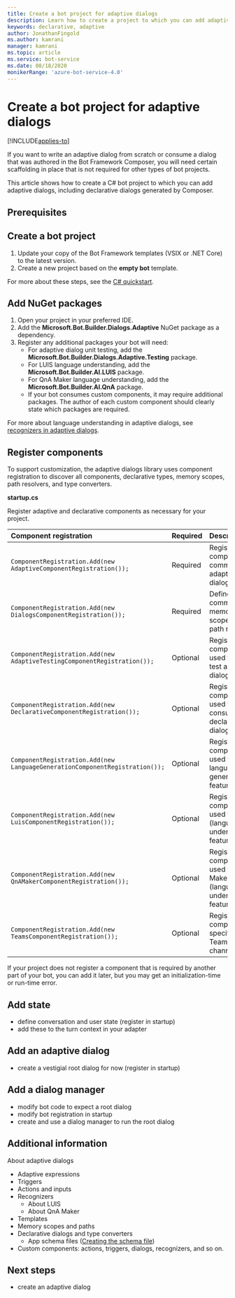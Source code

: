 ```yaml
---
title: Create a bot project for adaptive dialogs
description: Learn how to create a project to which you can add adaptive dialogs in the Bot Framework SDK.
keywords: declarative, adaptive
author: JonathanFingold
ms.author: kamrani
manager: kamrani
ms.topic: article
ms.service: bot-service
ms.date: 08/18/2020
monikerRange: 'azure-bot-service-4.0'
---
```


# Create a bot project for adaptive dialogs  

[!INCLUDE[applies-to](../includes/applies-to.md)]

If you want to write an adaptive dialog from scratch or consume a dialog that was authored in the Bot Framework Composer, you will need certain scaffolding in place that is not required for other types of bot projects.

This article shows how to create a C# bot project to which you can add adaptive dialogs, including declarative dialogs generated by Composer.

## Prerequisites

## Create a bot project

1. Update your copy of the Bot Framework templates (VSIX or .NET Core) to the latest version.
1. Create a new project based on the **empty bot** template.

For more about these steps, see the [C# quickstart](../dotnet/bot-builder-dotnet-sdk-quickstart.md#templates).

## Add NuGet packages

1. Open your project in your preferred IDE.
1. Add the **Microsoft.Bot.Builder.Dialogs.Adaptive** NuGet package as a dependency.
1. Register any additional packages your bot will need:
    - For adaptive dialog unit testing, add the **Microsoft.Bot.Builder.Dialogs.Adaptive.Testing** package.
    - For LUIS language understanding, add the **Microsoft.Bot.Builder.AI.LUIS** package.
    - For QnA Maker language understanding, add the **Microsoft.Bot.Builder.AI.QnA** package.
    - If your bot consumes custom components, it may require additional packages.
      The author of each custom component should clearly state which packages are required.

For more about language understanding in adaptive dialogs, see [recognizers in adaptive dialogs](bot-builder-concept-adaptive-dialog-recognizers.md).

## Register components

To support customization, the adaptive dialogs library uses component registration to discover all components, declarative types, memory scopes, path resolvers, and type converters.

**startup.cs**

Register adaptive and declarative components as necessary for your project.

| Component registration | Required | Description
| :--- | :--- | :---
| `ComponentRegistration.Add(new AdaptiveComponentRegistration());` | Required | Registers components common to all adaptive dialogs.
| `ComponentRegistration.Add(new DialogsComponentRegistration());` | Required | Defines common memory scopes and path resolvers.
| `ComponentRegistration.Add(new AdaptiveTestingComponentRegistration());` | Optional | Registers components used to unit test adaptive dialogs.
| `ComponentRegistration.Add(new DeclarativeComponentRegistration());` | Optional | Registers components used to consume declarative dialogs.
| `ComponentRegistration.Add(new LanguageGenerationComponentRegistration());` | Optional | Registers components used for language generation features.
| `ComponentRegistration.Add(new LuisComponentRegistration());` | Optional | Registers components used for LUIS (language understanding) features.
| `ComponentRegistration.Add(new QnAMakerComponentRegistration());` | Optional | Registers components used for QnA Maker (language understanding) features.
| `ComponentRegistration.Add(new TeamsComponentRegistration());` | Optional | Registers components specific to the Teams channel.

If your project does not register a component that is required by another part of your bot, you can add it later, but you may get an initialization-time or run-time error.

## Add state

- define conversation and user state (register in startup)
- add these to the turn context in your adapter

## Add an adaptive dialog

- create a vestigial root dialog for now (register in startup)

## Add a dialog manager

- modify bot code to expect a root dialog
- modify bot registration in startup
- create and use a dialog manager to run the root dialog

## Additional information

About adaptive dialogs

- Adaptive expressions
- Triggers
- Actions and inputs
- Recognizers
  - About LUIS
  - About QnA Maker
- Templates
- Memory scopes and paths
- Declarative dialogs and type converters
  - App schema files ([Creating the schema file](bot-builder-dialogs-declarative.md#creating-the-schema-file))
- Custom components: actions, triggers, dialogs, recognizers, and so on.

## Next steps

- create an adaptive dialog
